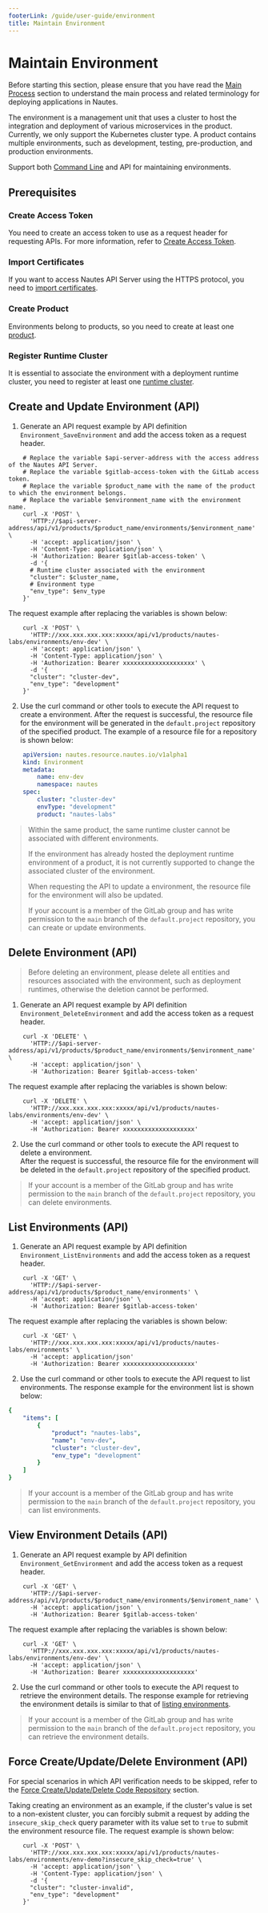```yaml
---
footerLink: /guide/user-guide/environment
title: Maintain Environment
---
```

# Maintain Environment

Before starting this section, please ensure that you have read the  [Main Process](main-process.md) section to understand the main process and related terminology for deploying applications in Nautes.

The environment is a management unit that uses a cluster to host the integration and deployment of various microservices in the product. Currently, we only support the Kubernetes cluster type. A product contains multiple environments, such as development, testing, pre-production, and production environments.

Support both [Command Line](deploy-an-application.md#prepare-runtime-environment) and API for maintaining environments.

## Prerequisites

### Create Access Token

You need to create an access token to use as a request header for requesting APIs. For more information, refer to [Create Access Token](product.md).

### Import Certificates

If you want to access Nautes API Server using the HTTPS protocol,  you need to [import certificates](deploy-an-application.md#import-certificates).

### Create Product

Environments belong to products, so you need to create at least one [product](product.md).

### Register Runtime Cluster

It is essential to associate the environment with a deployment runtime cluster, you need to register at least one [runtime cluster](deploy-an-application.md).

## Create and Update Environment (API)

1. Generate an API request example by API definition `Environment_SaveEnvironment` and add the access token as a request header.

```Shell
    # Replace the variable $api-server-address with the access address of the Nautes API Server.
    # Replace the variable $gitlab-access-token with the GitLab access token.
    # Replace the variable $product_name with the name of the product to which the environment belongs.
    # Replace the variable $environment_name with the environment name.
    curl -X 'POST' \
      'HTTP://$api-server-address/api/v1/products/$product_name/environments/$environment_name' \
      -H 'accept: application/json' \
      -H 'Content-Type: application/json' \
      -H 'Authorization: Bearer $gitlab-access-token' \
      -d '{
      # Runtime cluster associated with the environment
      "cluster": $cluster_name,
      # Environment type
      "env_type": $env_type
    }'
```

The request example after replacing the variables is shown below:  

```Shell
    curl -X 'POST' \
      'HTTP://xxx.xxx.xxx.xxx:xxxxx/api/v1/products/nautes-labs/environments/env-dev' \
      -H 'accept: application/json' \
      -H 'Content-Type: application/json' \
      -H 'Authorization: Bearer xxxxxxxxxxxxxxxxxxxx' \
      -d '{
      "cluster": "cluster-dev",
      "env_type": "development"
    }'
```

2. Use the curl command or other tools to execute the API request to create a environment.
After the request is successful, the resource file for the environment will be generated in the `default.project` repository of the specified product. The example of a resource file for a repository is shown below:

```yaml
    apiVersion: nautes.resource.nautes.io/v1alpha1
    kind: Environment
    metadata:
        name: env-dev
        namespace: nautes
    spec:
        cluster: "cluster-dev"
        envType: "development"
        product: "nautes-labs"
```

> Within the same product, the same runtime cluster cannot be associated with different environments.
>
> If the environment has already hosted the deployment runtime environment of a product, it is not currently supported to change the associated cluster of the environment.
>
> When requesting the API to update a environment, the resource file for the environment will also be updated.
>
> If your account is a member of the GitLab group and has write permission to the `main` branch of the `default.project` repository, you can create or update environments. 

## Delete Environment (API)

> Before deleting an environment, please delete all entities and resources associated with the environment, such as deployment runtimes, otherwise the deletion cannot be performed.

1. Generate an API request example by API definition `Environment_DeleteEnvironment` and add the access token as a request header.

```Shell
    curl -X 'DELETE' \
      'HTTP://$api-server-address/api/v1/products/$product_name/environments/$environment_name' \
      -H 'accept: application/json' \
      -H 'Authorization: Bearer $gitlab-access-token'
```

The request example after replacing the variables is shown below:  

```Shell
    curl -X 'DELETE' \
      'HTTP://xxx.xxx.xxx.xxx:xxxxx/api/v1/products/nautes-labs/environments/env-dev' \
      -H 'accept: application/json' \
      -H 'Authorization: Bearer xxxxxxxxxxxxxxxxxxxx'
```

2. Use the curl command or other tools to execute the API request to delete a environment.   
After the request is successful, the resource file for the environment will be deleted in the `default.project` repository of the specified product.

> If your account is a member of the GitLab group and has write permission to the `main` branch of the `default.project` repository, you can delete environments. 


## List Environments (API)
1. Generate an API request example by API definition `Environment_ListEnvironments` and add the access token as a request header.

```Shell
    curl -X 'GET' \
      'HTTP://$api-server-address/api/v1/products/$product_name/environments' \
      -H 'accept: application/json' \
      -H 'Authorization: Bearer $gitlab-access-token'
```

The request example after replacing the variables is shown below:  

```Shell
    curl -X 'GET' \
      'HTTP://xxx.xxx.xxx.xxx:xxxxx/api/v1/products/nautes-labs/environments' \
      -H 'accept: application/json'
      -H 'Authorization: Bearer xxxxxxxxxxxxxxxxxxxx'
```


2. Use the curl command or other tools to execute the API request to list environments. The response example  for the environment list is shown below: 

```yaml
{
    "items": [
        {
            "product": "nautes-labs",
            "name": "env-dev",
            "cluster": "cluster-dev",
            "env_type": "development"
        }
    ]
}
```

> If your account is a member of the GitLab group and has write permission to the `main` branch of the `default.project` repository, you can list environments. 

## View Environment Details (API)

1. Generate an API request example by API definition `Environment_GetEnvironment` and add the access token as a request header.

```Shell
    curl -X 'GET' \
      'HTTP://$api-server-address/api/v1/products/$product_name/environments/$enviroment_name' \
      -H 'accept: application/json' \
      -H 'Authorization: Bearer $gitlab-access-token'
```

The request example after replacing the variables is shown below:  

```Shell
    curl -X 'GET' \
      'HTTP://xxx.xxx.xxx.xxx:xxxxx/api/v1/products/nautes-labs/environments/env-dev' \
      -H 'accept: application/json' \
      -H 'Authorization: Bearer xxxxxxxxxxxxxxxxxxxx'
```

2. Use the curl command or other tools to execute the API request to retrieve the environment details. The response example for retrieving the environment details is similar to that of [listing environments](#list-environments-api).

> If your account is a member of the GitLab group and has write permission to the `main` branch of the `default.project` repository, you can retrieve the environment details.

## Force Create/Update/Delete Environment (API)

For special scenarios in which API verification needs to be skipped, refer to the [Force Create/Update/Delete Code Repository](code-repo.md) section.

Taking creating an environment as an example, if the cluster's value is set to a non-existent cluster, you can forcibly submit a request by adding the `insecure_skip_check` query parameter with its value set to `true`  to submit the environment resource file. The request example is shown below:

```Shell
    curl -X 'POST' \
      'HTTP://xxx.xxx.xxx.xxx:xxxxx/api/v1/products/nautes-labs/environments/env-demo?insecure_skip_check=true' \
      -H 'accept: application/json' \
      -H 'Content-Type: application/json' \
      -d '{
      "cluster": "cluster-invalid",
      "env_type": "development"
    }'
```